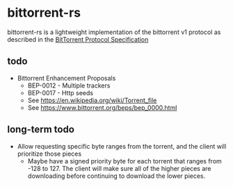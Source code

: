 # bittorrent-rs
bittorrent-rs is a lightweight implementation of the bittorrent v1 protocol as described in the [BitTorrent Protocol Specification](https://www.bittorrent.org/beps/bep_0003.html)

## todo
* Bittorrent Enhancement Proposals
  * BEP-0012 - Multiple trackers
  * BEP-0017 - Http seeds
  * See https://en.wikipedia.org/wiki/Torrent_file
  * See https://www.bittorrent.org/beps/bep_0000.html

## long-term todo
* Allow requesting specific byte ranges from the torrent, and the client will prioritize those pieces
  * Maybe have a signed priority byte for each torrent that ranges from -128 to 127. The client will make sure all of the higher pieces are downloading before continuing to download the lower pieces.
